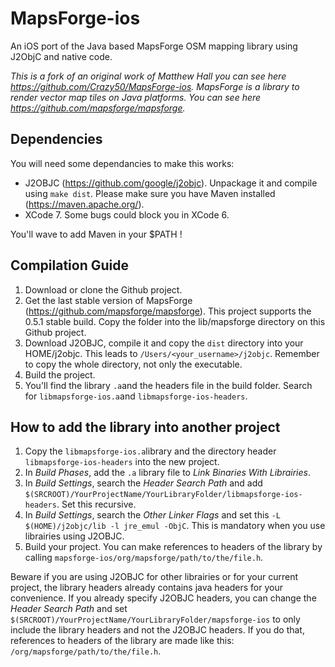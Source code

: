 # MapsForge-ios
An iOS port of the Java based MapsForge OSM mapping library using J2ObjC and native code.

*This is a fork of an original work of Matthew Hall you can see here https://github.com/Crazy50/MapsForge-ios.*
*MapsForge is a library to render vector map tiles on Java platforms. You can see here https://github.com/mapsforge/mapsforge.*

## Dependencies

You will need some dependancies to make this works:
* J2OBJC (https://github.com/google/j2objc). Unpackage it and compile using `make dist`. Please make sure you have Maven installed (https://maven.apache.org/).
* XCode 7. Some bugs could block you in XCode 6.

You'll wave to add Maven in your $PATH !

## Compilation Guide

1. Download or clone the Github project.
2. Get the last stable version of MapsForge (https://github.com/mapsforge/mapsforge). This project supports the 0.5.1 stable build. Copy the folder into the lib/mapsforge directory on this Github project.
3. Download J2OBJC, compile it and copy the `dist` directory into your HOME/j2objc. This leads to `/Users/<your_username>/j2objc`. Remember to copy the whole directory, not only the executable.
4. Build the project.
5. You'll find the library `.a`and the headers file in the build folder. Search for `libmapsforge-ios.a`and `libmapsforge-ios-headers`.

## How to add the library into another project

1. Copy the `libmapsforge-ios.a`library and the directory header `libmapsforge-ios-headers` into the new project.
2. In *Build Phases*, add the `.a` library file to *Link Binaries With Librairies*.
3. In *Build Settings*, search the *Header Search Path* and add `$(SRCROOT)/YourProjectName/YourLibraryFolder/libmapsforge-ios-headers`. Set this recursive.
4. In *Build Settings*, search the *Other Linker Flags* and set this `-L $(HOME)/j2objc/lib -l jre_emul -ObjC`. This is mandatory when you use librairies using J2OBJC.
4. Build your project. You can make references to headers of the library by calling `mapsforge-ios/org/mapsforge/path/to/the/file.h`.

Beware if you are using J2OBJC for other librairies or for your current project, the library headers already contains java headers for your convenience. If you already specify J2OBJC headers, you can change the *Header Search Path* and set `$(SRCROOT)/YourProjectName/YourLibraryFolder/mapsforge-ios` to only include the library headers and not the J2OBJC headers. If you do that, references to headers of the library are made like this: `/org/mapsforge/path/to/the/file.h`.

